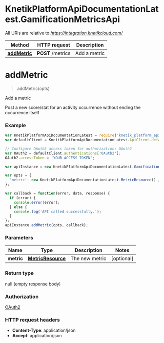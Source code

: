 # KnetikPlatformApiDocumentationLatest.GamificationMetricsApi

All URIs are relative to *https://integration.knetikcloud.com/*

Method | HTTP request | Description
------------- | ------------- | -------------
[**addMetric**](GamificationMetricsApi.md#addMetric) | **POST** /metrics | Add a metric


<a name="addMetric"></a>
# **addMetric**
> addMetric(opts)

Add a metric

Post a new score/stat for an activity occurrence without ending the occurrence itself

### Example
```javascript
var KnetikPlatformApiDocumentationLatest = require('knetik_platform_api_documentation_latest');
var defaultClient = KnetikPlatformApiDocumentationLatest.ApiClient.default;

// Configure OAuth2 access token for authorization: OAuth2
var OAuth2 = defaultClient.authentications['OAuth2'];
OAuth2.accessToken = 'YOUR ACCESS TOKEN';

var apiInstance = new KnetikPlatformApiDocumentationLatest.GamificationMetricsApi();

var opts = { 
  'metric': new KnetikPlatformApiDocumentationLatest.MetricResource() // MetricResource | The new metric
};

var callback = function(error, data, response) {
  if (error) {
    console.error(error);
  } else {
    console.log('API called successfully.');
  }
};
apiInstance.addMetric(opts, callback);
```

### Parameters

Name | Type | Description  | Notes
------------- | ------------- | ------------- | -------------
 **metric** | [**MetricResource**](MetricResource.md)| The new metric | [optional] 

### Return type

null (empty response body)

### Authorization

[OAuth2](../README.md#OAuth2)

### HTTP request headers

 - **Content-Type**: application/json
 - **Accept**: application/json

